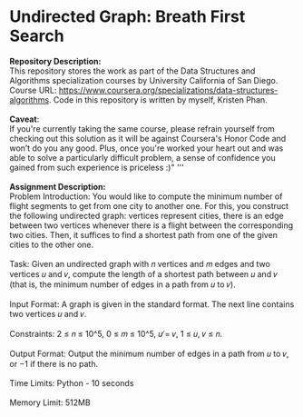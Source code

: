 # Undirected Graph: Breath First Search

__Repository Description:__
<br/>
This repository stores the work as part of the Data Structures and Algorithms specialization courses by University California of San Diego. Course URL: https://www.coursera.org/specializations/data-structures-algorithms. Code in this repository is written by myself, Kristen Phan.
<br/>
<br/>
__Caveat__: 
<br/>
If you're currently taking the same course, please refrain yourself from checking out this solution as it will be against Coursera's Honor Code and won’t do you any good. Plus, once you're worked your heart out and was able to solve a particularly difficult problem, a sense of confidence you gained from such experience is priceless :)"
'''
<br/>
<br/>
__Assignment Description:__
<br/>
Problem Introduction:
You would like to compute the minimum number of flight segments to get from one city to another one. For
this, you construct the following undirected graph: vertices represent cities, there is an edge between two
vertices whenever there is a flight between the corresponding two cities. Then, it suffices to find a shortest
path from one of the given cities to the other one.
<br/>
<br/>
Task: Given an undirected graph with 𝑛 vertices and 𝑚 edges and two vertices 𝑢 and 𝑣, compute the length
of a shortest path between 𝑢 and 𝑣 (that is, the minimum number of edges in a path from 𝑢 to 𝑣).
<br/>
<br/>
Input Format: A graph is given in the standard format. The next line contains two vertices 𝑢 and 𝑣.
<br/>
<br/>
Constraints: 2 ≤ 𝑛 ≤ 10^5, 0 ≤ 𝑚 ≤ 10^5, 𝑢 ̸= 𝑣, 1 ≤ 𝑢, 𝑣 ≤ 𝑛.
<br/>
<br/>
Output Format: Output the minimum number of edges in a path from 𝑢 to 𝑣, or −1 if there is no path.
<br/>
<br/>
Time Limits: Python - 10 seconds
<br/>
<br/>
Memory Limit: 512MB

